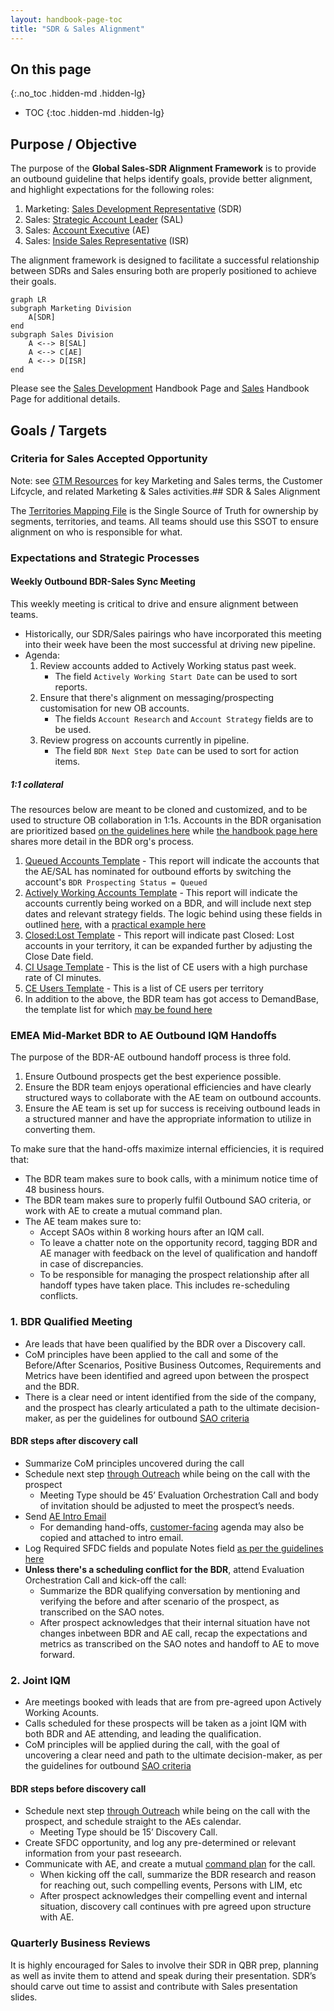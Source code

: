 ```yaml
---
layout: handbook-page-toc
title: "SDR & Sales Alignment"
---
```


## On this page
{:.no_toc .hidden-md .hidden-lg}

- TOC
{:toc .hidden-md .hidden-lg}

## Purpose / Objective

The purpose of the **Global Sales-SDR Alignment Framework** is to provide an outbound guideline that helps identify goals, provide better alignment, and highlight expectations for the following roles:

1. Marketing: [Sales Development Representative](https://about.gitlab.com/job-families/marketing/sales-development-representative/) (SDR)
1. Sales: [Strategic Account Leader](https://about.gitlab.com/job-families/sales/strategic-account-leader/) (SAL)
1. Sales: [Account Executive](https://about.gitlab.com/job-families/sales/account-executive/) (AE)
1. Sales: [Inside Sales Representative](https://about.gitlab.com/job-families/sales/public-sector-inside-account-representative/) (ISR)

The alignment framework is designed to facilitate a successful relationship between SDRs and Sales ensuring both are properly positioned to achieve their goals.

```mermaid
graph LR
subgraph Marketing Division
    A[SDR]
end
subgraph Sales Division
    A <--> B[SAL]
    A <--> C[AE]
    A <--> D[ISR]
end
```

Please see the [Sales Development](/handbook/marketing/sales-development/) Handbook Page and [Sales](/handbook/sales/) Handbook Page for additional details.

## Goals / Targets

### Criteria for Sales Accepted Opportunity

Note: see [GTM Resources](/handbook/sales/field-operations/gtm-resources/) for key Marketing and Sales terms, the Customer Lifcycle, and related Marketing & Sales activities.## SDR & Sales Alignment

The [Territories Mapping File](https://docs.google.com/spreadsheets/d/1gElhORjqraKDMQnWzApPelyP_vVa24tAOA85vb5f3Uc/edit?usp=drive_web&ouid=117649236165967789679) is the Single Source of Truth for ownership by segments, territories, and teams. All teams should use this SSOT to ensure alignment on who is responsible for what.

### Expectations and Strategic Processes

#### Weekly Outbound BDR-Sales Sync Meeting

This weekly meeting is critical to drive and ensure alignment between teams.
- Historically, our SDR/Sales pairings who have incorporated this meeting into their week have been the most successful at driving new pipeline.
- Agenda:
     1. Review accounts added to Actively Working status past week.
          - The field `Actively Working Start Date` can be used to sort reports.
     2. Ensure that there's alignment on messaging/prospecting customisation for new OB accounts.
          - The fields `Account Research` and `Account Strategy` fields are to be used.
     3. Review progress on accounts currently in pipeline.
          - The field `BDR Next Step Date` can be used to sort for action items.

##### 1:1 collateral

The resources below are meant to be cloned and customized, and to be used to structure OB collaboration in 1:1s. Accounts in the BDR organisation are prioritized based [on the guidelines here](https://docs.google.com/presentation/d/1O5unjpSTYQFENlfheUi6_ZNV2fbrIqQjxNBqtwhEaYw/edit#slide=id.g11de9359282_0_12) while [the handbook page here](https://about.gitlab.com/handbook/marketing/sales-development/#bdr-outbound-process) shares more detail in the BDR org's process.

1. [Queued Accounts Template](https://gitlab.my.salesforce.com/00O8X000008QoME) - This report will indicate the accounts that the AE/SAL has nominated for outbound efforts by switching the account's `BDR Prospecting Status = Queued`
2. [Actively Working Accounts Template](https://gitlab.my.salesforce.com/00O8X000008QoM4) - This report will indicate the accounts currently being worked on a BDR, and will include next step dates and relevant strategy fields. The logic behind using these fields in outlined [here](https://gitlab.com/gitlab-com/marketing/sdr/uploads/2fdadc1e76ddd57ceaac706362242b2d/Screenshot_2022-03-15_at_16.29.09.png), with a [practical example here](https://gitlab.com/gitlab-com/marketing/sdr/uploads/7759ffcea589453e562811f3d3c0fd8d/Screenshot_2022-03-15_at_1.35.05_PM.png)
3. [Closed:Lost Template](https://gitlab.my.salesforce.com/00O8X000008QoQk) - This report will indicate past Closed: Lost accounts in your territory, it can be expanded further by adjusting the Close Date field.
4. [CI Usage Template](https://gitlab.my.salesforce.com/00O8X000008QoMO) - This is the list of CE users with a high purchase rate of CI minutes.
5. [CE Users Template](https://gitlab.my.salesforce.com/00O8X000008QoQV) - This is a list of CE users per territory
6. In addition to the above, the BDR team has got access to DemandBase, the template list for which [may be found here](https://about.gitlab.com/handbook/marketing/sales-development/sdr-manager-resources/#actively-working-status-related-demandbase-reports)

### EMEA Mid-Market BDR to AE Outbound IQM Handoffs

The purpose of the BDR-AE outbound handoff process is three fold.

1. Ensure Outbound prospects get the best experience possible.
2. Ensure the BDR team enjoys operational efficiencies and have clearly structured ways to collaborate with the AE team on outbound accounts.
3. Ensure the AE team is set up for success is receiving outbound leads in a structured manner and have the appropriate information to utilize in converting them.

To make sure that the hand-offs maximize internal efficiencies, it is required that:
- The BDR team makes sure to book calls, with a minimum notice time of 48 business hours.
- The BDR team makes sure to properly fulfil Outbound SAO criteria, or work with AE to create a mutual command plan.
- The AE team makes sure to:
     - Accept SAOs within 8 working hours after an IQM call.
     - To leave a chatter note on the opportunity record, tagging BDR and AE manager with feedback on the level of qualification and handoff in case of discrepancies.
     - To be responsible for managing the prospect relationship after all handoff types have taken place. This includes re-scheduling conflicts.

### 1. BDR Qualified Meeting
- Are leads that have been qualified by the BDR over a Discovery call.
- CoM principles have been applied to the call and some of the Before/After Scenarios, Positive Business Outcomes, Requirements and Metrics have been identified and agreed upon between the prospect and the BDR.
- There is a clear need or intent identified from the side of the company, and the prospect has clearly articulated a path to the ultimate decision-maker, as per the guidelines for outbound [SAO criteria](https://docs.google.com/document/d/1m5YBOCc--M1Iq5-SEEd2OUWDjYyc6VJ3xTsDEEqisUQ/edit)


#### BDR steps after discovery call

- Summarize CoM principles uncovered during the call
- Schedule next step [through Outreach](https://app1a.outreach.io/meetings) while being on the call with the prospect
    - Meeting Type should be 45’ Evaluation Orchestration Call and body of invitation should be adjusted to meet the prospect’s needs.
- Send [AE Intro Email](https://app1a.outreach.io/templates/50415)
    - For demanding hand-offs, [customer-facing](https://docs.google.com/document/d/1EpltUVDhIbgWLcGXD_ug8PkoPOSBxKkNiwpwy7irbsw/edit) agenda may also be copied and attached to intro email.
- Log Required SFDC fields and populate Notes field [as per the guidelines here](https://docs.google.com/document/d/1m5YBOCc--M1Iq5-SEEd2OUWDjYyc6VJ3xTsDEEqisUQ/edit)
- **Unless there's a scheduling conflict for the BDR**, attend Evaluation Orchestration Call and kick-off the call:
     - Summarize the BDR qualifying conversation by mentioning and verifying the before and after scenario of the prospect, as transcribed on the SAO notes.
     - After prospect acknowledges that their internal situation have not changes inbetween BDR and AE call, recap the expectations and metrics as transcribed on the SAO notes and handoff to AE to move forward.

### 2. Joint IQM
- Are meetings booked with leads that are from pre-agreed upon Actively Working Acounts.
- Calls scheduled for these prospects will be taken as a joint IQM with both BDR and AE attending, and leading the qualification.
- CoM principles will be applied during the call, with the goal of uncovering a clear need and path to the ultimate decision-maker, as per the guidelines for outbound [SAO criteria](https://docs.google.com/document/d/1m5YBOCc--M1Iq5-SEEd2OUWDjYyc6VJ3xTsDEEqisUQ/edit)

#### BDR steps before discovery call

- Schedule next step [through Outreach](https://app1a.outreach.io/meetings) while being on the call with the prospect, and schedule straight to the AEs calendar.
    - Meeting Type should be 15’ Discovery Call.
- Create SFDC opportunity, and log any pre-determined or relevant information from your past reseearch.
- Communicate with AE, and create a mutual [command plan](https://docs.google.com/document/d/1uTHRRUQx4IP_dXUnsrfG2x9Ti-XpMneX3IDu2v0TZtY/edit) for the call.
     - When kicking off the call, summarize the BDR research and reason for reaching out, such compelling events, Persons with LIM, etc
     - After prospect acknowledges their compelling event and internal situation, discovery call continues with pre agreed upon structure with AE.

### Quarterly Business Reviews

It is highly encouraged for Sales to involve their SDR in QBR prep, planning as well as invite them to attend and speak during their presentation. SDR’s should carve out time to assist and contribute with Sales presentation slides.
